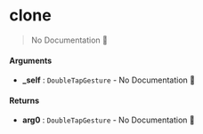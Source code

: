 # clone

> No Documentation 🚧

#### Arguments

- **\_self** : `DoubleTapGesture` \- No Documentation 🚧

#### Returns

- **arg0** : `DoubleTapGesture` \- No Documentation 🚧
